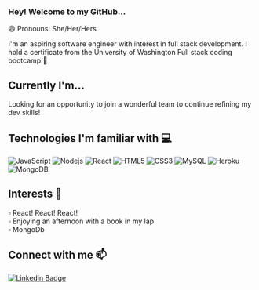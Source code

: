 ### Hey! Welcome to my GitHub...

😄 Pronouns: She/Her/Hers

I'm an aspiring software engineer with interest in full stack development. I hold a certificate from the University of Washington Full stack coding bootcamp.:school: 

Currently I'm...
---
Looking for an opportunity to join a wonderful team to continue refining my dev skills!


Technologies I'm familiar with :computer:
---

![JavaScript](https://img.shields.io/badge/-JavaScript-black?style=flat-square&logo=javascript)
![Nodejs](https://img.shields.io/badge/-Nodejs-black?style=flat-square&logo=Node.js)
![React](https://img.shields.io/badge/-React-black?style=flat-square&logo=react)
![HTML5](https://img.shields.io/badge/-HTML5-E34F26?style=flat-square&logo=html5&logoColor=white)
![CSS3](https://img.shields.io/badge/-CSS3-1572B6?style=flat-square&logo=css3)
![MySQL](https://img.shields.io/badge/-MySQL-black?style=flat-square&logo=mysql)
![Heroku](https://img.shields.io/badge/-Heroku-430098?style=flat-square&logo=heroku)
![MongoDB](https://img.shields.io/badge/-MongoDB-black?style=flat-square&logo=mongodb)

Interests 🤔
---
:white_small_square: React! React! React!  
:white_small_square: Enjoying an afternoon with a book in my lap  
:white_small_square: MongoDb



Connect with me :mailbox:
---
[![Linkedin Badge](https://img.shields.io/badge/-lpatino1-blue?style=flat-square&logo=Linkedin&logoColor=white&link=https://www.linkedin.com/in/lesli-patino-02a079251/)](https://www.linkedin.com/in/lesli-patino-02a079251/)
